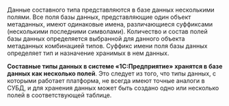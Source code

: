 Данные составного типа представляются в базе данных несколькими полями. Все поля базы данных, представляющие один объект метаданных, имеют одинаковые имена, различающиеся суффиксами (несколькими последними символами). Количество и состав полей базы данных определяется выбранной для данного объекта метаданных комбинацией типов. Суффикс имени поля базы данных определяет тип и назначение хранимых в нем данных.

**Составные типы данных в системе «1С:Предприятие» хранятся в базе данных как несколько полей**. Это следует из того, что типы данных, с которыми работает платформа, не всегда имеют точные аналоги в СУБД, и для хранения данных может быть создано одно или несколько полей в соответствующей таблице.